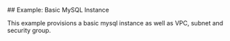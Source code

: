 ## Example: Basic MySQL Instance

This example provisions a basic mysql instance as well as VPC, subnet and security group.
